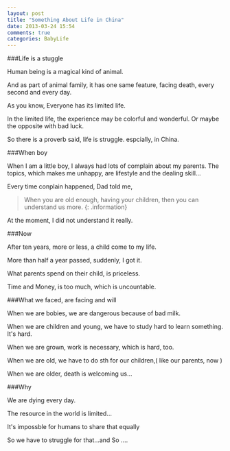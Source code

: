 ```yaml
---
layout: post
title: "Something About Life in China"
date: 2013-03-24 15:54
comments: true
categories: BabyLife
---
```


###Life is a stuggle

Human being is a magical kind of animal.

And as part of animal family, it has one same feature, facing death, every second and every day.

As you know, Everyone has its limited life.

In the limited life, the experience may be colorful and wonderful. 
Or maybe the opposite with bad luck.

So there is a proverb said, life is struggle.
espcially, in China.


###When boy

When I am a little boy, I always had lots of complain about my parents.
The topics, which makes me unhappy, are lifestyle and the dealing skill...

Every time conplain happened, Dad told me,

> When you are old enough, having your children, then you can understand us more.
{: .information}

At the moment, I did not understand it really.


###Now

After ten years, more or less, a child come to my life.

More than half a year passed, suddenly, I got it.

What parents spend on their child, is priceless.

Time and Money, is too much, which is uncountable.



###What we faced, are facing and will

When we are bobies, we are dangerous because of bad milk.

When we are children and young, we have to study hard to learn something. It's hard.

When we are grown, work is necessary, which is hard, too.

When we are old, we have to do sth for our children,( like our parents, now )

When we are older, death is welcoming us...


###Why

We are dying every day.

The resource in the world is limited...

It's impossble for humans to share that equally

So we have to struggle for that...and So ....
















